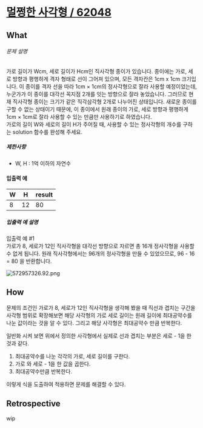 # [멀쩡한 사각형 / 62048](https://programmers.co.kr/learn/courses/30/lessons/62048?language=javascript)

## What

###### 문제 설명

가로 길이가 Wcm, 세로 길이가 Hcm인 직사각형 종이가 있습니다. 종이에는 가로, 세로 방향과 평행하게 격자 형태로 선이 그어져 있으며, 모든 격자칸은 1cm x 1cm 크기입니다. 이 종이를 격자 선을 따라 1cm × 1cm의 정사각형으로 잘라 사용할 예정이었는데, 누군가가 이 종이를 대각선 꼭지점 2개를 잇는 방향으로 잘라 놓았습니다. 그러므로 현재 직사각형 종이는 크기가 같은 직각삼각형 2개로 나누어진 상태입니다. 새로운 종이를 구할 수 없는 상태이기 때문에, 이 종이에서 원래 종이의 가로, 세로 방향과 평행하게 1cm × 1cm로 잘라 사용할 수 있는 만큼만 사용하기로 하였습니다.  
가로의 길이 W와 세로의 길이 H가 주어질 때, 사용할 수 있는 정사각형의 개수를 구하는 solution 함수를 완성해 주세요.

##### 제한사항

- W, H : 1억 이하의 자연수

#### 입출력 예

<table class="table"><thead><tr><th>W</th><th>H</th><th>result</th></tr></thead><tbody><tr><td>8</td><td>12</td><td>80</td></tr></tbody></table>

##### 입출력 예 설명

입출력 예 #1  
가로가 8, 세로가 12인 직사각형을 대각선 방향으로 자르면 총 16개 정사각형을 사용할 수 없게 됩니다. 원래 직사각형에서는 96개의 정사각형을 만들 수 있었으므로, 96 - 16 = 80 을 반환합니다.

![572957326.92.png](https://grepp-programmers.s3.amazonaws.com/files/production/ee895b2cd9/567420db-20f4-4064-afc3-af54c4a46016.png)

## How

문제의 조건인 가로가 8, 세로가 12인 직사각형을 생각해 봤을 때 직선과 겹치는 구간을 사각형 범위로 확장해보면 해당 사각형의 가로 세로 길이는 원래 길이에 최대공약수를 나눈 값이라는 것을 알 수 있다. 그리고 해당 사각형은 최대공약수 만큼 반복한다.

일반화 시켜 보면 위에서 정의한 사각형에서 실제로 선과 겹치는 부분은 세로 - 1을 한 것과 같다.

1. 최대공약수를 나눈 각각의 가로, 세로 길이를 구한다.
2. 가로 와 세로 - 1을 한 값을 곱한다.
3. 최대공약수만큼 반복한다.

이렇게 식을 도출하여 적용하면 문제를 해결할 수 있다.

## Retrospective
wip